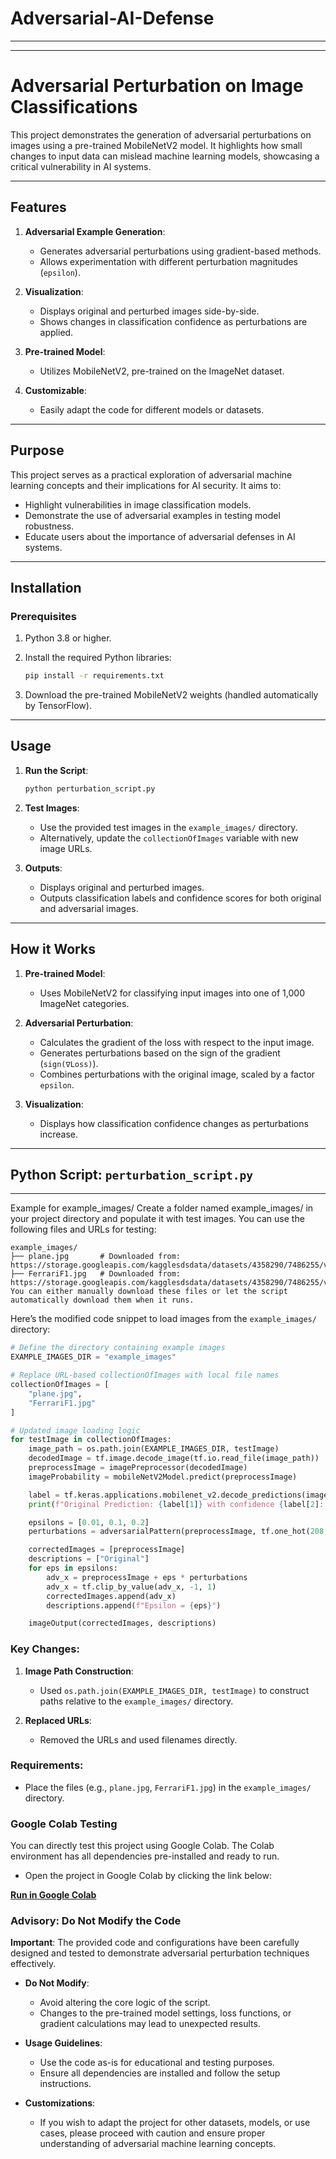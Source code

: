 # Adversarial-AI-Defense

---
---

# Adversarial Perturbation on Image Classifications

This project demonstrates the generation of adversarial perturbations on images using a pre-trained MobileNetV2 model. It highlights how small changes to input data can mislead machine learning models, showcasing a critical vulnerability in AI systems.

---

## Features

1. **Adversarial Example Generation**:

   - Generates adversarial perturbations using gradient-based methods.
   - Allows experimentation with different perturbation magnitudes (`epsilon`).

2. **Visualization**:

   - Displays original and perturbed images side-by-side.
   - Shows changes in classification confidence as perturbations are applied.

3. **Pre-trained Model**:

   - Utilizes MobileNetV2, pre-trained on the ImageNet dataset.

4. **Customizable**:

   - Easily adapt the code for different models or datasets.

---

## Purpose

This project serves as a practical exploration of adversarial machine learning concepts and their implications for AI security. It aims to:

- Highlight vulnerabilities in image classification models.
- Demonstrate the use of adversarial examples in testing model robustness.
- Educate users about the importance of adversarial defenses in AI systems.

---

## Installation

### Prerequisites

1. Python 3.8 or higher.

2. Install the required Python libraries:

   ```bash
   pip install -r requirements.txt
   ```

3. Download the pre-trained MobileNetV2 weights (handled automatically by TensorFlow).

---

## Usage

1. **Run the Script**:

   ```bash
   python perturbation_script.py
   ```

2. **Test Images**:

   - Use the provided test images in the `example_images/` directory.
   - Alternatively, update the `collectionOfImages` variable with new image URLs.

3. **Outputs**:

   - Displays original and perturbed images.
   - Outputs classification labels and confidence scores for both original and adversarial images.

---

## How it Works

1. **Pre-trained Model**:

   - Uses MobileNetV2 for classifying input images into one of 1,000 ImageNet categories.

2. **Adversarial Perturbation**:

   - Calculates the gradient of the loss with respect to the input image.
   - Generates perturbations based on the sign of the gradient (`sign(∇Loss)`).
   - Combines perturbations with the original image, scaled by a factor `epsilon`.

3. **Visualization**:

   - Displays how classification confidence changes as perturbations increase.

---

## Python Script: `perturbation_script.py`

---

Example for example_images/
Create a folder named example_images/ in your project directory and populate it with test images. You can use the following files and URLs for testing:

```
example_images/
├── plane.jpg       # Downloaded from: https://storage.googleapis.com/kagglesdsdata/datasets/4358290/7486255/vehicle_data/airplane/0011.jpg
├── FerrariF1.jpg   # Downloaded from: https://storage.googleapis.com/kagglesdsdata/datasets/4358290/7486255/vehicle_data/car/Ferrari.jpg
You can either manually download these files or let the script automatically download them when it runs.
```

Here’s the modified code snippet to load images from the `example_images/` directory:

```python
# Define the directory containing example images
EXAMPLE_IMAGES_DIR = "example_images"

# Replace URL-based collectionOfImages with local file names
collectionOfImages = [
    "plane.jpg",
    "FerrariF1.jpg"
]

# Updated image loading logic
for testImage in collectionOfImages:
    image_path = os.path.join(EXAMPLE_IMAGES_DIR, testImage)
    decodedImage = tf.image.decode_image(tf.io.read_file(image_path))
    preprocessImage = imagePreprocessor(decodedImage)
    imageProbability = mobileNetV2Model.predict(preprocessImage)

    label = tf.keras.applications.mobilenet_v2.decode_predictions(imageProbability, top=1)[0][0]
    print(f"Original Prediction: {label[1]} with confidence {label[2]:.2f}")

    epsilons = [0.01, 0.1, 0.2]
    perturbations = adversarialPattern(preprocessImage, tf.one_hot(208, imageProbability.shape[-1]))

    correctedImages = [preprocessImage]
    descriptions = ["Original"]
    for eps in epsilons:
        adv_x = preprocessImage + eps * perturbations
        adv_x = tf.clip_by_value(adv_x, -1, 1)
        correctedImages.append(adv_x)
        descriptions.append(f"Epsilon = {eps}")

    imageOutput(correctedImages, descriptions)
```

### Key Changes:
1. **Image Path Construction**:
   - Used `os.path.join(EXAMPLE_IMAGES_DIR, testImage)` to construct paths relative to the `example_images/` directory.

2. **Replaced URLs**:
   - Removed the URLs and used filenames directly.

### Requirements:
- Place the files (e.g., `plane.jpg`, `FerrariF1.jpg`) in the `example_images/` directory.




### Google Colab Testing

You can directly test this project using Google Colab. The Colab environment has all dependencies pre-installed and ready to run.

- Open the project in Google Colab by clicking the link below:

[**Run in Google Colab**](<https://colab.research.google.com/drive/1pCa8NhD1yUeQlV80cvdscWI97ZDPoAD7bYsK_?usp=sharing>)


### Advisory: Do Not Modify the Code

**Important**: The provided code and configurations have been carefully designed and tested to demonstrate adversarial perturbation techniques effectively. 

- **Do Not Modify**:
  - Avoid altering the core logic of the script.
  - Changes to the pre-trained model settings, loss functions, or gradient calculations may lead to unexpected results.

- **Usage Guidelines**:
  - Use the code as-is for educational and testing purposes.
  - Ensure all dependencies are installed and follow the setup instructions.

- **Customizations**:
  - If you wish to adapt the project for other datasets, models, or use cases, please proceed with caution and ensure proper understanding of adversarial machine learning concepts.

